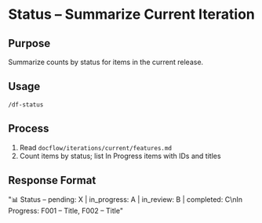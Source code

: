 # Status – Summarize Current Iteration

## Purpose
Summarize counts by status for items in the current release.

## Usage
`/df-status`

## Process
1) Read `docflow/iterations/current/features.md`
2) Count items by status; list In Progress items with IDs and titles

## Response Format
"📊 Status – pending: X | in_progress: A | in_review: B | completed: C\nIn Progress: F001 – Title, F002 – Title"
